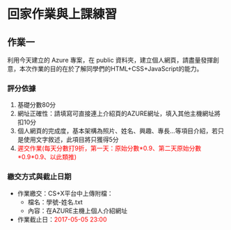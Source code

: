 # 回家作業與上課練習

## 作業一

利用今天建立的 Azure 專案，在 public 資料夾，建立個人網頁，請盡量發揮創意，本次作業的目的在於了解同學們的HTML+CSS+JavaScript的能力。

### 評分依據
1. 基礎分數80分
2. 網址正確性：請填寫可直接連上介紹頁的AZURE網址，填入其他主機網址將扣10分
3. 個人網頁的完成度，基本架構為照片、姓名、興趣、專長...等項目介紹，若只是使用文字敘述，此項目將只獲得5分
4. <font color="red">遲交作業(每天分數打9折，第一天：原始分數\*0.9、第二天原始分數\*0.9\*0.9、以此類推)</font>

### 繳交方式與截止日期

* 作業繳交：CS+X平台中上傳附檔：<br>
    * 檔名：學號-姓名.txt<br>
    * 內容：在AZURE主機上個人介紹網址
* 作業截止日：<font color="red">2017-05-05 23:00</font>

